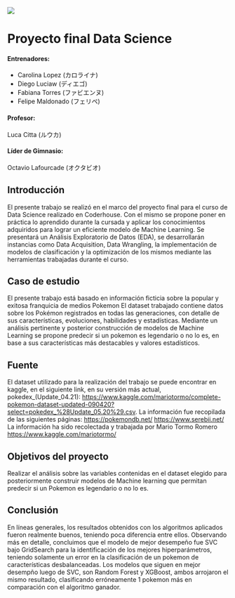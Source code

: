 ![](http://pngimg.com/uploads/pokemon_logo/pokemon_logo_PNG5.png)

# Proyecto final Data Science
#### Entrenadores:
- Carolina Lopez (カロライナ)
- Diego Luciaw (ディエゴ)
- Fabiana Torres (ファビエンヌ)
- Felipe Maldonado (フェリペ)

#### Profesor:
Luca Citta (ルウカ)

#### Líder de Gimnasio:
Octavio Lafourcade (オクタビオ)

## Introducción
El presente trabajo se realizó en el marco del proyecto final para el curso de Data Science realizado en Coderhouse. Con el mismo se propone poner en práctica lo aprendido durante la cursada y aplicar los conocimientos adquiridos para lograr un eficiente modelo de Machine Learning. Se presentará un Análisis Exploratorio de Datos (EDA),  se desarrollarán instancias como Data Acquisition, Data Wrangling, la implementación de modelos de clasificación y la optimización de los mismos mediante las herramientas trabajadas durante el curso. 

## Caso de estudio
El presente trabajo está basado en información ficticia sobre la popular y exitosa franquicia de medios Pokemon
El dataset trabajado contiene datos sobre los Pokémon registrados en todas las generaciones, con detalle de sus características, evoluciones, habilidades y estadísticas.
Mediante un análisis pertinente y posterior construcción de modelos de Machine Learning se propone predecir si un pokemon es legendario o no lo es, en base a sus características más destacables y valores estadísticos.

## Fuente
El dataset utilizado para la realización del trabajo se puede encontrar en kaggle, en el siguiente link, en su versión más actual, pokedex_(Update_04.21): https://www.kaggle.com/mariotormo/complete-pokemon-dataset-updated-090420?select=pokedex_%28Update_05.20%29.csv. 
La información fue recopilada de las siguientes páginas:
https://pokemondb.net/ 
https://www.serebii.net/ 
La información ha sido recolectada y trabajada por Mario Tormo Romero
https://www.kaggle.com/mariotormo/

## Objetivos del proyecto

Realizar el análisis sobre las variables contenidas en el dataset elegido para posteriormente construir modelos de Machine learning que permitan predecir si un Pokemon es legendario o no lo es.

## Conclusión

En líneas generales, los resultados obtenidos con los algoritmos aplicados fueron realmente buenos, teniendo poca diferencia entre ellos. Observando más en detalle, concluimos que el modelo de mejor desempeño fue SVC bajo GridSearch para la identificación de los mejores hiperparámetros, teniendo solamente un error en la clasificación de un pokemon de características desbalanceadas. Los modelos que siguen en mejor desempño luego de SVC, son Random Forest y XGBoost, ambos arrojaron el mismo resultado, clasificando erróneamente 1 pokemon más en comparación con el algoritmo ganador. 